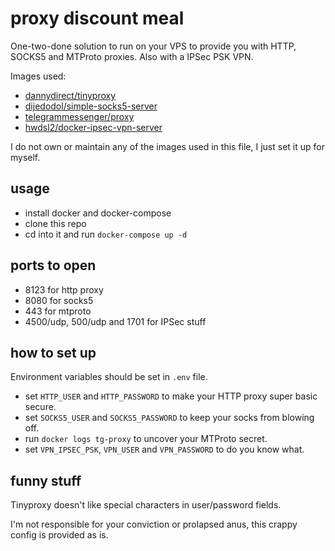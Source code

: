 # proxy discount meal

One-two-done solution to run on your VPS to provide you with HTTP, SOCKS5 and MTProto proxies. 
Also with a IPSec PSK VPN.

Images used:
- [dannydirect/tinyproxy](https://github.com/monokal/docker-tinyproxy/)
- [dijedodol/simple-socks5-server](https://github.com/dijedodol/simple-socks5-server)
- [telegrammessenger/proxy](https://hub.docker.com/r/telegrammessenger/proxy/)
- [hwdsl2/docker-ipsec-vpn-server](https://github.com/hwdsl2/docker-ipsec-vpn-server)

I do not own or maintain any of the images used in this file, I just set it up for myself.

## usage

- install docker and docker-compose
- clone this repo
- cd into it and run `docker-compose up -d`

## ports to open

- 8123 for http proxy
- 8080 for socks5
- 443 for mtproto
- 4500/udp, 500/udp and 1701 for IPSec stuff

## how to set up

Environment variables should be set in `.env` file.

- set `HTTP_USER` and `HTTP_PASSWORD` to make your HTTP proxy super basic secure.
- set `SOCKS5_USER` and `SOCKS5_PASSWORD` to keep your socks from blowing off.
- run `docker logs tg-proxy` to uncover your MTProto secret.
- set `VPN_IPSEC_PSK`, `VPN_USER` and `VPN_PASSWORD` to do you know what.

## funny stuff

Tinyproxy doesn't like special characters in user/password fields.

I'm not responsible for your conviction or prolapsed anus, this crappy config is provided as is.

